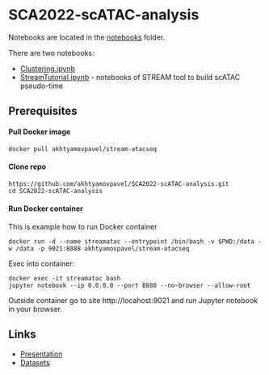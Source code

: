 # SCA2022-scATAC-analysis

Notebooks are located in the [notebooks](notebooks) folder.

There are two notebooks:
* [Clustering.ipynb](notebooks/Clustering.ipynb)
* [StreamTutorial.ipynb](notebooks/StreamTutorial.ipynb) - notebooks of STREAM tool to build scATAC pseudo-time

## Prerequisites

#### Pull Docker image
```
docker pull akhtyamovpavel/stream-atacseq
```

#### Clone repo
```
https://github.com/akhtyamovpavel/SCA2022-scATAC-analysis.git
cd SCA2022-scATAC-analysis
```

#### Run Docker container

This is example how to run Docker container

```
docker run -d --name streamatac --entrypoint /bin/bash -v $PWD:/data -w /data -p 9021:8888 akhtyamovpavel/stream-atacseq
```

Exec into container:
```
docker exec -it streamatac bash
jupyter notebook --ip 0.0.0.0 --port 8888 --no-browser --allow-root
```

Outside container go to site http://locahost:9021 and run Jupyter notebook in your browser.

## Links

* [Presentation](https://docs.google.com/presentation/d/1n7tDgpacqBI9YFgHfQJZx52yk23EisFH5CDOLjhGEeA/edit?usp=sharing)
* [Datasets](Datasets)

